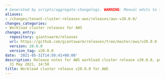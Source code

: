 ```yaml
---
# Generated by scripts/aggregate-changelogs. WARNING: Manual edits to this files will be overwritten.
aliases:
- /changes/tenant-cluster-releases-aws/releases/aws-v20.0.0/
changes_categories:
- Workload cluster releases for AWS
changes_entry:
  repository: giantswarm/releases
  url: https://github.com/giantswarm/releases/tree/master/aws/v20.0.0
  version: 20.0.0
  version_tag: v20.0.0
date: '2021-05-31T14:50:41+00:00'
description: Release notes for AWS workload cluster release v20.0.0, published on
  31 May 2021, 14:50
title: Workload cluster release v20.0.0 for AWS
---
```



